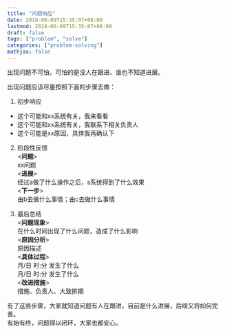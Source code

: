```yaml
---
title: "问题响应"
date: 2018-06-09T15:35:07+08:00
lastmod: 2018-06-09T15:35:07+08:00
draft: false
tags: ["problem", "solve"]
categories: ["problem-solving"]
mathjax: false
---
```


出现问题不可怕，可怕的是没人在跟进、谁也不知道进展。  
<!--more-->

出现问题应该尽量按照下面的步骤去做：  
1. 初步响应  
  - 这个可能和xx系统有关，我来看看  
  - 这个可能和xx系统有关，我联系下相关负责人  
  - 这个可能是xx原因，具体我再确认下  

2. 阶段性反馈  
  <**问题**>  
  xx问题  
  <**进展**>  
  经过a做了什么操作之后，s系统得到了什么效果  
  <**下一步**>  
  由b去做什么事情；由c去做什么事情  

3. 最后总结  
  <**问题现象**>  
  在什么时间出现了什么问题，造成了什么影响  
  <**原因分析**>  
  原因描述  
  <**具体过程**>  
  月/日 时:分  发生了什么  
  月/日 时:分  发生了什么  
  <**改进措施**>  
  措施、负责人、大致排期  

有了这些步骤，大家就知道问题有人在跟进，目前是什么进展，后续又将如何完善。  
有始有终，问题得以闭环，大家也都安心。  

